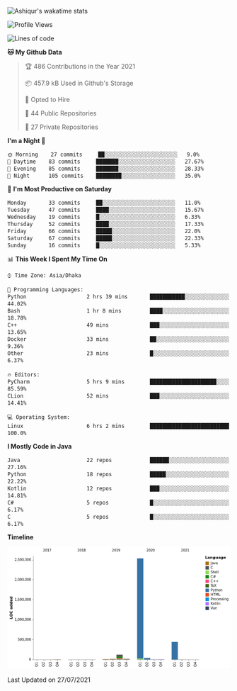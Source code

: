 
![Ashiqur's wakatime stats](https://github-readme-stats.vercel.app/api/wakatime?username=ashiqursuperfly&layout=compact)

<!--START_SECTION:waka-->
![Profile Views](http://img.shields.io/badge/Profile%20Views-12-blue)

![Lines of code](https://img.shields.io/badge/From%20Hello%20World%20I%27ve%20Written-3.2%20million%20lines%20of%20code-blue)

**🐱 My Github Data** 

> 🏆 486 Contributions in the Year 2021
 > 
> 📦 457.9 kB Used in Github's Storage 
 > 
> 💼 Opted to Hire
 > 
> 📜 44 Public Repositories 
 > 
> 🔑 27 Private Repositories  
 > 
**I'm a Night 🦉** 

```text
🌞 Morning    27 commits     ██░░░░░░░░░░░░░░░░░░░░░░░   9.0% 
🌆 Daytime    83 commits     ███████░░░░░░░░░░░░░░░░░░   27.67% 
🌃 Evening    85 commits     ███████░░░░░░░░░░░░░░░░░░   28.33% 
🌙 Night      105 commits    ████████░░░░░░░░░░░░░░░░░   35.0%

```
📅 **I'm Most Productive on Saturday** 

```text
Monday       33 commits     ██░░░░░░░░░░░░░░░░░░░░░░░   11.0% 
Tuesday      47 commits     ████░░░░░░░░░░░░░░░░░░░░░   15.67% 
Wednesday    19 commits     █░░░░░░░░░░░░░░░░░░░░░░░░   6.33% 
Thursday     52 commits     ████░░░░░░░░░░░░░░░░░░░░░   17.33% 
Friday       66 commits     █████░░░░░░░░░░░░░░░░░░░░   22.0% 
Saturday     67 commits     █████░░░░░░░░░░░░░░░░░░░░   22.33% 
Sunday       16 commits     █░░░░░░░░░░░░░░░░░░░░░░░░   5.33%

```


📊 **This Week I Spent My Time On** 

```text
⌚︎ Time Zone: Asia/Dhaka

💬 Programming Languages: 
Python                   2 hrs 39 mins       ███████████░░░░░░░░░░░░░░   44.02% 
Bash                     1 hr 8 mins         ████░░░░░░░░░░░░░░░░░░░░░   18.78% 
C++                      49 mins             ███░░░░░░░░░░░░░░░░░░░░░░   13.65% 
Docker                   33 mins             ██░░░░░░░░░░░░░░░░░░░░░░░   9.36% 
Other                    23 mins             █░░░░░░░░░░░░░░░░░░░░░░░░   6.37%

🔥 Editors: 
PyCharm                  5 hrs 9 mins        █████████████████████░░░░   85.59% 
CLion                    52 mins             ███░░░░░░░░░░░░░░░░░░░░░░   14.41%

💻 Operating System: 
Linux                    6 hrs 2 mins        █████████████████████████   100.0%

```

**I Mostly Code in Java** 

```text
Java                     22 repos            ██████░░░░░░░░░░░░░░░░░░░   27.16% 
Python                   18 repos            █████░░░░░░░░░░░░░░░░░░░░   22.22% 
Kotlin                   12 repos            ███░░░░░░░░░░░░░░░░░░░░░░   14.81% 
C#                       5 repos             █░░░░░░░░░░░░░░░░░░░░░░░░   6.17% 
C                        5 repos             █░░░░░░░░░░░░░░░░░░░░░░░░   6.17%

```


**Timeline**

![Chart not found](https://raw.githubusercontent.com/ashiqursuperfly/ashiqursuperfly/main/charts/bar_graph.png) 


 Last Updated on 27/07/2021
<!--END_SECTION:waka-->

<!--
![Ashiqur's Stats](https://github-readme-stats.vercel.app/api?username=ashiqursuperfly&show_icons=true&theme=nord&count_private=true)
![Profile views](https://gpvc.arturio.dev/ashiqursuperfly)
![Top Langs](https://github-readme-stats.vercel.app/api/top-langs/?username=ashiqursuperfly&layout=compact&theme=radical)

Here are some ideas to get you started:

- 🔭 I’m currently working on ...
- 🌱 I’m currently learning ...
- 👯 I’m looking to collaborate on ...
- 🤔 I’m looking for help with ...
- 💬 Ask me about ...
- 📫 How to reach me: ...
- 😄 Pronouns: ...
- ⚡ Fun fact: ...
-->

